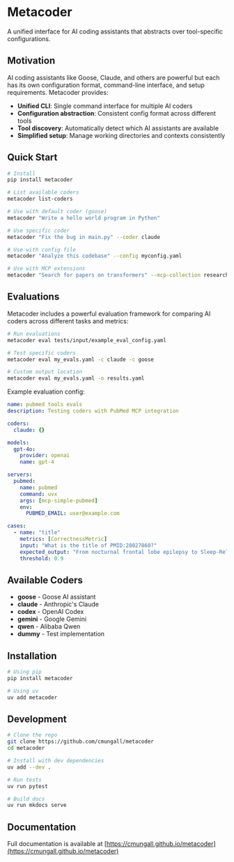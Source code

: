 # Metacoder

A unified interface for AI coding assistants that abstracts over tool-specific configurations.

## Motivation

AI coding assistants like Goose, Claude, and others are powerful but each has its own configuration format, command-line interface, and setup requirements. Metacoder provides:

- **Unified CLI**: Single command interface for multiple AI coders
- **Configuration abstraction**: Consistent config format across different tools
- **Tool discovery**: Automatically detect which AI assistants are available
- **Simplified setup**: Manage working directories and contexts consistently

## Quick Start

```bash
# Install
pip install metacoder

# List available coders
metacoder list-coders

# Use with default coder (goose)
metacoder "Write a hello world program in Python"

# Use specific coder
metacoder "Fix the bug in main.py" --coder claude

# Use with config file
metacoder "Analyze this codebase" --config myconfig.yaml

# Use with MCP extensions
metacoder "Search for papers on transformers" --mcp-collection research_mcps.yaml
```

## Evaluations

Metacoder includes a powerful evaluation framework for comparing AI coders across different tasks and metrics:

```bash
# Run evaluations
metacoder eval tests/input/example_eval_config.yaml

# Test specific coders
metacoder eval my_evals.yaml -c claude -c goose

# Custom output location
metacoder eval my_evals.yaml -o results.yaml
```

Example evaluation config:

```yaml
name: pubmed tools evals
description: Testing coders with PubMed MCP integration

coders:
  claude: {}

models:
  gpt-4o:
    provider: openai
    name: gpt-4

servers:
  pubmed:
    name: pubmed
    command: uvx
    args: [mcp-simple-pubmed]
    env:
      PUBMED_EMAIL: user@example.com

cases:
  - name: "title"
    metrics: [CorrectnessMetric]
    input: "What is the title of PMID:28027860?"
    expected_output: "From nocturnal frontal lobe epilepsy to Sleep-Related Hypermotor Epilepsy: A 35-year diagnostic challenge"
    threshold: 0.9
```

## Available Coders

- **goose** - Goose AI assistant
- **claude** - Anthropic's Claude
- **codex** - OpenAI Codex
- **gemini** - Google Gemini
- **qwen** - Alibaba Qwen
- **dummy** - Test implementation

## Installation

```bash
# Using pip
pip install metacoder

# Using uv
uv add metacoder
```

## Development

```bash
# Clone the repo
git clone https://github.com/cmungall/metacoder
cd metacoder

# Install with dev dependencies
uv add --dev .

# Run tests
uv run pytest

# Build docs
uv run mkdocs serve
```

## Documentation

Full documentation is available at [https://cmungall.github.io/metacoder](https://cmungall.github.io/metacoder)